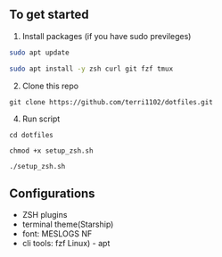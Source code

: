 ## To get started
1. Install packages (if you have sudo previleges)
```bash
sudo apt update
```
```bash
sudo apt install -y zsh curl git fzf tmux
```

2. Clone this repo
```
git clone https://github.com/terri1102/dotfiles.git
```

4. Run script
```
cd dotfiles
```
```
chmod +x setup_zsh.sh
```
```
./setup_zsh.sh
```

## Configurations
- ZSH plugins
- terminal theme(Starship)
- font: MESLOGS NF
- cli tools: fzf
Linux) - apt
  
